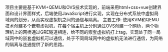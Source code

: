 项目主要是基于KVM+QEMU和OVS技术实现的，前端采用html+css+vue创建界面和设计界面样式，后端使用JavaScript进行实现，实现在分布式系统中虚拟局域网的划分，从而实现虚拟机之间的通信与隔离。
主要工作:
使用KVM和QEMU技术创建多个嵌套虚拟机，在每个宿主机上分别通过OVS创建一个网桥，两个物理机上的网桥通过GRE隧道相连，给不同的嵌套虚拟机打上tag，实现处于同一局域网中的嵌套虚拟机可以通信，处于不同局域网中的虚拟机无法进行通信，为网络的隔离与连通提供了新的思路。
